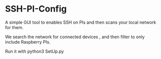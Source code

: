# SSH-PI-Config

A simple GUI tool to enables SSH on PIs and then scans your local network for them. 

We search the network for connected devices , and then filter to only include Raspberry PIs. 


Run it with python3  SetUp.py
